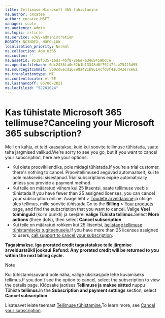 ```yaml
---
title: Tellimuse Microsoft 365 tühistamine
ms.author: cmcatee
author: cmcatee-MSFT
manager: scotv
ms.audience: Admin
ms.topic: article
ms.service: o365-administration
ROBOTS: NOINDEX, NOFOLLOW
localization_priority: Normal
ms.collection: Adm_O365
ms.custom: ''
ms.assetid: 8518f535-1bd3-4bf0-8e6e-e3468459bd5e
ms.openlocfilehash: 0dc2436fa0e52b1b13348d0f79247fcb75423d95
ms.sourcegitcommit: 5b0cd6ecd16798a421b9614cfd0f416d43e7ce6a
ms.translationtype: MT
ms.contentlocale: et-EE
ms.lasthandoff: 05/06/2021
ms.locfileid: "52261624"
---
```

# <a name="canceling-your-microsoft-365-subscription"></a><span data-ttu-id="1fb0d-102">Kas tühistate Microsoft 365 tellimuse?</span><span class="sxs-lookup"><span data-stu-id="1fb0d-102">Canceling your Microsoft 365 subscription?</span></span>

<span data-ttu-id="1fb0d-103">Meil on kahju, et teid kaasatakse, kuid kui soovite tellimuse tühistada, saate teha järgmised valikud.</span><span class="sxs-lookup"><span data-stu-id="1fb0d-103">We're sorry to see you go, but if you want to cancel your subscription, here are your options:</span></span>
  
- <span data-ttu-id="1fb0d-104">Kui olete proovikliendiks, pole midagi tühistada.</span><span class="sxs-lookup"><span data-stu-id="1fb0d-104">If you're a trial customer, there's nothing to cancel.</span></span> <span data-ttu-id="1fb0d-105">Proovitellimused aeguvad automaatselt, kui te pole makseviisi sisestanud.</span><span class="sxs-lookup"><span data-stu-id="1fb0d-105">Trial subscriptions expire automatically unless you provide a payment method.</span></span>
- <span data-ttu-id="1fb0d-106">Kui teile on määratud vähem kui 25 litsentsi, saate tellimuse veebis tühistada.</span><span class="sxs-lookup"><span data-stu-id="1fb0d-106">If you have fewer than 25 assigned licenses, you can cancel your subscription online.</span></span> <span data-ttu-id="1fb0d-107">Avage leht  \> [Toodete arveldamine](https://go.microsoft.com/fwlink/p/?linkid=842054) ja otsige üles tellimus, mille soovite tühistada.</span><span class="sxs-lookup"><span data-stu-id="1fb0d-107">Go to the **Billing** \> [Your products](https://go.microsoft.com/fwlink/p/?linkid=842054) page, and find the subscription that you want to cancel.</span></span> <span data-ttu-id="1fb0d-108">Valige **Veel toiminguid** (kolm punkti) ja seejärel **valige Tühista tellimus.**</span><span class="sxs-lookup"><span data-stu-id="1fb0d-108">Select **More actions** (three dots), then select **Cancel subscription**.</span></span>
- <span data-ttu-id="1fb0d-109">Kui teile on määratud rohkem kui 25 litsentsi, [helistage tellimuse tühistamiseks tugiteenusele.](/microsoft-365/admin/contact-support-for-business-products?view=o365-worldwide)</span><span class="sxs-lookup"><span data-stu-id="1fb0d-109">If you have more than 25 licenses assigned to users, [call support to cancel your subscription](/microsoft-365/admin/contact-support-for-business-products?view=o365-worldwide).</span></span>

<span data-ttu-id="1fb0d-110">**Tagasimakse. Iga prorated credit tagastatakse teile järgmise arveldustsükli jooksul.**</span><span class="sxs-lookup"><span data-stu-id="1fb0d-110">**Refund: Any prorated credit will be returned to you within the next billing cycle.**</span></span>

> [!NOTE]
> <span data-ttu-id="1fb0d-111">Kui tühistamissuvand pole näha, valige üksikasjade lehe kuvamiseks tellimus.</span><span class="sxs-lookup"><span data-stu-id="1fb0d-111">If you don't see the option to cancel, select the subscription to view the details page.</span></span> <span data-ttu-id="1fb0d-112">Klõpsake jaotises **Tellimuse ja makse sätted** nuppu Tühista **tellimus.**</span><span class="sxs-lookup"><span data-stu-id="1fb0d-112">In the **Subscription and payment settings** section, select **Cancel subscription**.</span></span>

<span data-ttu-id="1fb0d-113">Lisateavet leiate teemast [Tellimuse tühistamine.](https://docs.microsoft.com/microsoft-365/commerce/subscriptions/cancel-your-subscription)</span><span class="sxs-lookup"><span data-stu-id="1fb0d-113">To learn more, see [Cancel your subscription](https://docs.microsoft.com/microsoft-365/commerce/subscriptions/cancel-your-subscription).</span></span>